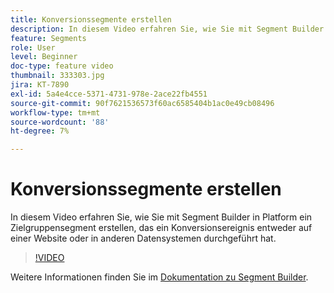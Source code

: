 ```yaml
---
title: Konversionssegmente erstellen
description: In diesem Video erfahren Sie, wie Sie mit Segment Builder in Platform ein Zielgruppensegment erstellen, das ein Konversionsereignis entweder auf einer Website oder in anderen Datensystemen durchgeführt hat.
feature: Segments
role: User
level: Beginner
doc-type: feature video
thumbnail: 333303.jpg
jira: KT-7890
exl-id: 5a4e4cce-5371-4731-978e-2ace22fb4551
source-git-commit: 90f7621536573f60ac6585404b1ac0e49cb08496
workflow-type: tm+mt
source-wordcount: '88'
ht-degree: 7%

---
```


# Konversionssegmente erstellen

In diesem Video erfahren Sie, wie Sie mit Segment Builder in Platform ein Zielgruppensegment erstellen, das ein Konversionsereignis entweder auf einer Website oder in anderen Datensystemen durchgeführt hat.

>[!VIDEO](https://video.tv.adobe.com/v/333303/?quality=12&learn=on)

Weitere Informationen finden Sie im [Dokumentation zu Segment Builder](https://experienceleague.adobe.com/docs/experience-platform/segmentation/ui/segment-builder.html?lang=de).
